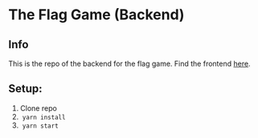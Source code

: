 # The Flag Game (Backend)

## Info

This is the repo of the backend for the flag game. Find the frontend [here](https://github.com/Nat-07/flag-game-frontend).

## Setup:

1. Clone repo
2. &nbsp;`yarn install`
3. &nbsp;`yarn start`
